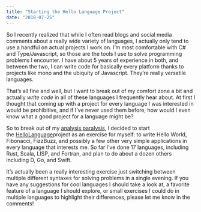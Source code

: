 ```yaml
---
title: "Starting the Hello Language Project"
date: "2018-07-25"
---
```


So I recently realized that while I often read blogs and social media comments about a really wide variety of languages, I actually only tend to use a handful on actual projects I work on. I’m most comfortable with C# and Type/Javascript, so those are the tools I use to solve programming problems I encounter. I have about 5 years of experience in both, and between the two, I can write code for basically every platform thanks to projects like mono and the ubiquity of Javascript. They’re really versatile languages.

That’s all fine and well, but I want to break out of my comfort zone a bit and actually _write code_ in all of these languages I frequently hear about. At first I thought that coming up with a project for every language I was interested in would be prohibitive, and if I’ve never used them before, how would I even know what a good project for a language might be?

So to break out of my [analysis paralysis](https://en.wikipedia.org/wiki/Analysis_paralysis "Analysis Paralysis"), I decided to start the [HelloLanguage](https://github.com/JessieArr/HelloLanguage "Hallo, Language!")project as an exercise for myself: to write Hello World, Fibonacci, FizzBuzz, and possibly a few other very simple applications in every language that interests me. So far I’ve done 17 languages, including Rust, Scala, LISP, and Fortran, and plan to do about a dozen others including D, Go, and Swift.

It’s actually been a really interesting exercise just switching between multiple different syntaxes for solving problems in a single evening. If you have any suggestions for cool languages I should take a look at, a favorite feature of a language I should explore, or small exercises I could do in multiple languages to highlight their differences, please let me know in the comments!
